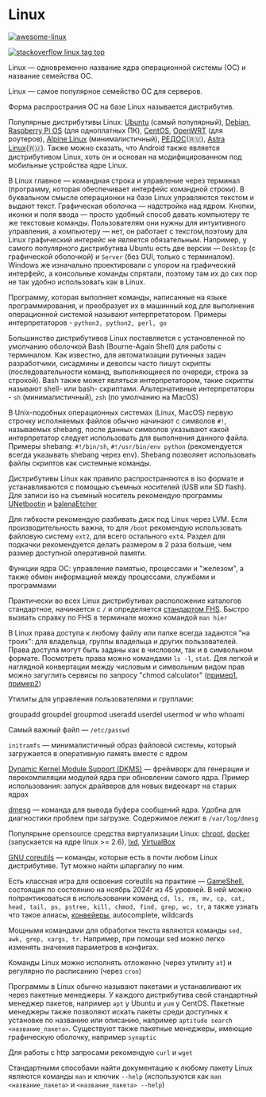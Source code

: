 ---
---

# Linux

[![awesome-linux](https://awesome.re/badge-flat2.svg)](https://github.com/trimstray/the-book-of-secret-knowledge)

[![stackoverflow linux tag top](https://img.shields.io/badge/stackoverflow-linux%20tag%20top-orange?style=for-the-badge&logo=stackoverflow)](https://stackoverflow.com/questions/tagged/linux?tab=Votes)

Linux — одновременно название ядра операционной системы (ОС) и название семейства ОС. 

Linux — самое популярное семейство ОС для серверов.

Форма распространия ОС на базе Linux называется дистрибутив.

Популярные дистрибутивы Linux: [Ubuntu](https://ubuntu.com/) (самый популярный), [Debian](https://www.debian.org/), [Raspberry Pi OS](https://www.raspberrypi.com/software/) (для одноплатных ПК), [CentOS](https://www.centos.org/), [OpenWRT](https://openwrt.org/) (для роутеров), [Alpine Linux](https://alpinelinux.org/) (минималистичный), [РЕДОС](https://redos.red-soft.ru/)(🇷🇺), [Astra Linux](https://astralinux.ru/)(🇷🇺). Также можно сказать, что Android также является дистрибутивом Linux, хоть он и основан на модифицированном под мобильные устройства ядре Linux.

В Linux главное — командная строка и управление через терминал (программу, которая обеспечивает интерфейс командной строки). В буквальном смысле операционки на базе Linux управляются текстом и выдают текст. Графическая оболочка — надстройка над ядром. Кнопки, иконки и поля ввода — просто удобный способ давать компьютеру те же текстовые команды. Пользователям они нужны для интуитивного управления, а компьютеру — нет, он работает с текстом,поэтому для Linux графический интерейс не является обязательным. Например, у самого популярного дистрибутива Ubuntu есть две версии — `Desktop` (с графической оболочкой) и `Server` (без GUI, только с терминалом). Windows же изначально проектировали с упором на графический интерфейс, а консольные команды спрятали, поэтому там их до сих пор не так удобно использовать как в Linux.

Программу, которая выполняет команды, написанные на языке программирования, и преобразует их в машинный код для выполнения операционной системой называют интерпретатором. Примеры интерпретаторов - `python3, python2, perl, go`

Большинство дистрибутивов Linux поставляется с установленной по умолчанию оболочкой Bash (Bourne-Again Shell) для работы с терминалом. Как известно, для автоматизации рутинных задач разработчики, сисадмины и девопсы часто пишут скрипты (последовательности команд, выполняющиеся по очереди, строка за строкой). Bash также может являться интерпретатором, такие скрипты называют shell- или bash- скриптами. Альтернативные интерпретаторы - `sh` (минималистичный), `zsh` (по умолчанию на MacOS)

В Unix-подобных операционных системах (Linux, MacOS) первую строчку исполняемых файлов обычно начинают с символов `#!`, называемых shebang, после данных символов указывают какой интерпретатор следует использовать для выполнения данного файла. Примеры shebang: `#!/bin/sh`, `#!/usr/bin/env python` (рекомендуется всегда указывать shebang через env). Shebang позволяет использовать файлы скриптов как системные команды.

Дистрибутивы Linux как правило распространяются в iso формате и устанавливаются с помощью съемных носителей (USB или SD flash). Для записи iso на съемный носитель рекомендую программы [UNetbootin](https://unetbootin.github.io/) и [balenaEtcher](https://etcher.balena.io/)

Для гибкости рекомендую разбивать диск под Linux через LVM. Если производительность важна, то для `/boot` рекомендую использовать файловую систему `ext2`, для всего остального `ext4`. Раздел для подкачки рекомендуется делать размером в 2 раза больше, чем размер доступной оперативной памяти.

Функции ядра ОС: управление памятью, процессами и "железом", а также обмен информацией между процессами, службами и программами

Практически во всех Linux дистрибутивах расположение каталогов стандартное, начинается с `/` и определяется [стандартом FHS](https://ru.wikipedia.org/wiki/FHS). Быстро вызвать справку по FHS в терминале можно командой `man hier`

В Linux права доступа к любому файлу или папке всегда задаются "на троих": для владельца, группы владельца и других пользователей. Права доступа могут быть заданы как в числовом, так и в символьном формате. Посмотреть права можно командами `ls -l`, `stat`. Для легкой и наглядной конвертации между числовым и символьным видом прав можно загуглить сервисы по запросу "chmod calculator" ([пример1](https://nettools.club/ru/chmod_calc), [пример2](https://chmod-calculator.com/))

Утилиты для управления пользователями и группами:

groupadd
groupdel
groupmod
useradd
userdel
usermod 
w
who
whoami

Самый важный файл — `/etc/passwd`

`initramfs` — минималистичный образ файловой системы, который загружается в оперативную память вместе с ядром

[Dynamic Kernel Module Support (DKMS)](https://en.wikipedia.org/wiki/Dynamic_Kernel_Module_Support) — фреймворк для генерации и перекомпиляции модулей ядра при обновлении самого ядра. Пример использования: запуск драйверов для новых видеокарт на старых ядрах

[dmesg](https://ru.wikipedia.org/wiki/Dmesg) — команда для вывода буфера сообщений ядра. Удобна для диагностики проблем при загрузке. Содержимое лежит в `/var/log/dmesg`

Популярыне opensource средства виртуализации Linux: [chroot](https://ru.wikipedia.org/wiki/Chroot), [docker](https://www.docker.com/) (запускается на ядре linux >= 2.6), [lxd](https://canonical.com/lxd), [VirtualBox](https://www.virtualbox.org/)

[GNU coreutils](https://ru.wikipedia.org/wiki/GNU_Coreutils) — команды, которые есть в почти любом Linux дистрибутиве. Тут можно найти шпаргалку по ним.

Есть классная игра для освоения coreutils на практике — [GameShell](https://github.com/phyver/GameShell), состоящая по состоянию на ноябрь 2024г из 45 уровней. В ней можно попрактиковаться в использовании команд `cd, ls, rm, mv, cp, cat, head, tail, ps, pstree, kill, chmod, find, grep, wc, tr`, а также узнать что такое алиасы, [конвейеры](https://ru.wikipedia.org/wiki/%D0%9A%D0%BE%D0%BD%D0%B2%D0%B5%D0%B9%D0%B5%D1%80_(Unix)), autocomplete, wildcards

Мощными командами для обработки текста являются команды `sed, awk, grep, xargs, tr`. Например, при помощи sed можно легко изменять значения параметров в конфигах.

Команды Linux можно исполнять отложенно (через утилиту `at`) и регулярно по расписанию (через `cron`)

Программы в Linux обычно называют пакетами и устанавливают их через пакетные менеджеры. У каждого дистрибутива свой стандартный менеджер пакетов, например `apt` у Ubuntu и `yum` у CentOS. Пакетные менеджеры также позволяют искать пакеты среди доступных к установке по названию или описанию, например `aptitude search <название_пакета>`. Существуют также пакетные менеджеры, имеющие графическую оболочку, например `synaptic`

Для работы с http запросами рекомендую `curl` и `wget`

Стандартными способами найти документацию к любому пакету Linux являются команды `man` и ключик `--help` (используются как `man <название_пакета>` и `<название_пакета> --help`)
